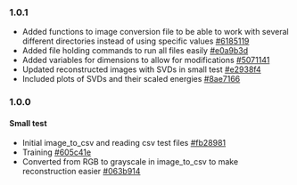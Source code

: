 ### 1.0.1
* Added functions to image conversion file to be able to work with several different directories instead of using specific values [#6185119](https://github.com/chloelinli/chloelinli.github.io/commit/6185119cb78cb441e8ab8320f2aa63f91aa9acf3)
* Added file holding commands to run all files easily [#e0a9b3d](https://github.com/chloelinli/chloelinli.github.io/commit/e0a9b3d6bd09f73703badd96015ea02615354fb0)
* Added variables for dimensions to allow for modifications [#5071141](https://github.com/chloelinli/chloelinli.github.io/commit/507114169eec76316ec40558cdc549633deeb850)
* Updated reconstructed images with SVDs in small test [#e2938f4](https://github.com/chloelinli/chloelinli.github.io/commit/e2938f40c7dd2e377889a1630cb1c3d0ae882646)
* Included plots of SVDs and their scaled energies [#8ae7166](https://github.com/chloelinli/chloelinli.github.io/commit/8ae71661fee4e8495c86c62fa1ff6a6bcde0f1a5)

### 1.0.0
#### Small test
* Initial image_to_csv and reading csv test files [#fb28981](https://github.com/chloelinli/chloelinli.github.io/commit/fb28981574fa34efb51a112e612fa79f00df246a)
* Training [#605c41e](https://github.com/chloelinli/chloelinli.github.io/commit/605c41e1edce468c01b31299790923e9c23b832e)
* Converted from RGB to grayscale in image_to_csv to make reconstruction easier [#063b914](https://github.com/chloelinli/chloelinli.github.io/commit/063b914afedf4c373a45ca1c002579701352a384)